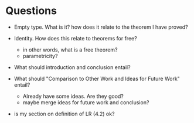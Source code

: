 # Questions

- Empty type. What is it? how does it relate to the theorem I have proved?

- Identity. How does this relate to theorems for free?
  - in other words, what is a free theorem?
  - parametricity?

- What should introduction and conclusion entail?
- What should "Comparison to Other Work and Ideas for Future Work" entail?
  - Already have some ideas. Are they good?
  - maybe merge ideas for future work and conclusion?

- is my section on definition of LR (4.2) ok?